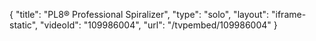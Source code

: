 {
    "title": "PL8&reg; Professional Spiralizer",
    "type": "solo",
    "layout": "iframe-static",
    "videoId": "109986004",
    "url": "\/tvpembed\/109986004"
}